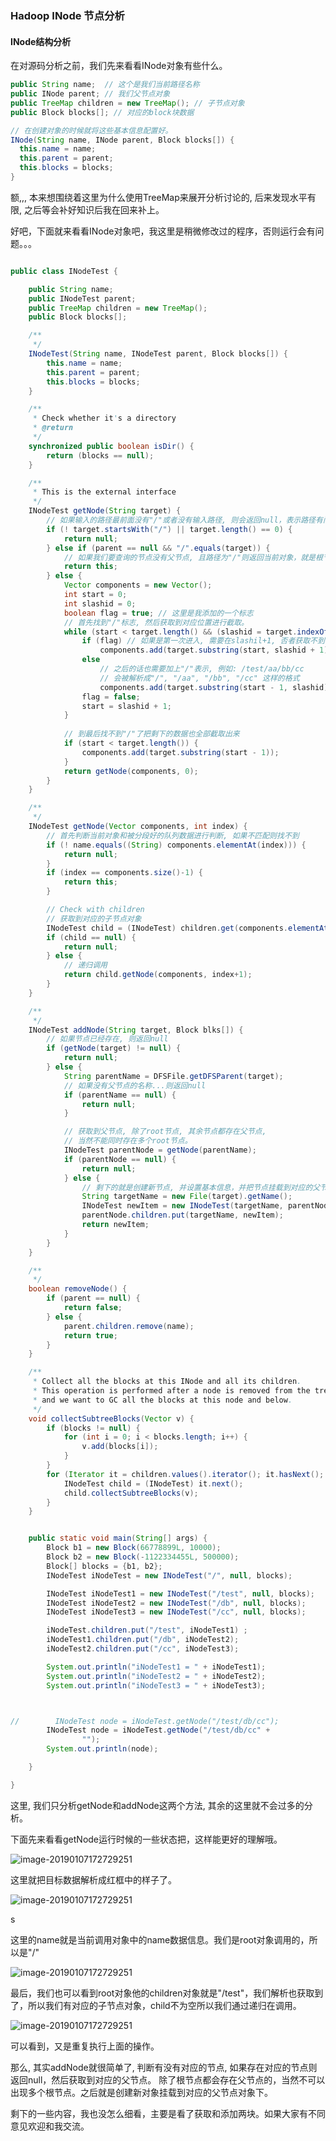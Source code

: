 

### Hadoop INode 节点分析



#### INode结构分析

在对源码分析之前，我们先来看看INode对象有些什么。



```java
public String name;  // 这个是我们当前路径名称
public INode parent; // 我们父节点对象
public TreeMap children = new TreeMap(); // 子节点对象
public Block blocks[]; // 对应的block块数据

// 在创建对象的时候就将这些基本信息配置好。
INode(String name, INode parent, Block blocks[]) {
  this.name = name;
  this.parent = parent;
  this.blocks = blocks;
}


```





额,,, 本来想围绕着这里为什么使用TreeMap来展开分析讨论的, 后来发现水平有限, 之后等会补好知识后我在回来补上。

好吧，下面就来看看INode对象吧，我这里是稍微修改过的程序，否则运行会有问题。。。

```java

public class INodeTest {

    public String name;
    public INodeTest parent;
    public TreeMap children = new TreeMap();
    public Block blocks[];

    /**
     */
    INodeTest(String name, INodeTest parent, Block blocks[]) {
        this.name = name;
        this.parent = parent;
        this.blocks = blocks;
    }

    /**
     * Check whether it's a directory
     * @return
     */
    synchronized public boolean isDir() {
        return (blocks == null);
    }

    /**
     * This is the external interface
     */
    INodeTest getNode(String target) {
        // 如果输入的路径最前面没有"/"或者没有输入路径, 则会返回null，表示路径有问题, 需要检查下
        if (! target.startsWith("/") || target.length() == 0) {
            return null;
        } else if (parent == null && "/".equals(target)) {
            // 如果我们要查询的节点没有父节点, 且路径为"/"则返回当前对象，就是根节点对象
            return this;
        } else {
            Vector components = new Vector();
            int start = 0;
            int slashid = 0;
            boolean flag = true; // 这里是我添加的一个标志
            // 首先找到"/"标志, 然后获取到对应位置进行截取。
            while (start < target.length() && (slashid = target.indexOf('/', start)) >= 0) {
                if (flag) // 如果是第一次进入, 需要在slashil+1, 否者获取不到"/", 下面会有问题
                    components.add(target.substring(start, slashid + 1));
                else
                    // 之后的话也需要加上"/"表示, 例如: /test/aa/bb/cc
                    // 会被解析成"/", "/aa", "/bb", "/cc" 这样的格式
                    components.add(target.substring(start - 1, slashid));
                flag = false;
                start = slashid + 1;
            }
          
            // 到最后找不到"/"了把剩下的数据也全部截取出来
            if (start < target.length()) {
                components.add(target.substring(start - 1));
            }
            return getNode(components, 0);
        }
    }

    /**
     */
    INodeTest getNode(Vector components, int index) {
        // 首先判断当前对象和被分段好的队列数据进行判断, 如果不匹配则找不到
        if (! name.equals((String) components.elementAt(index))) {
            return null;
        }
        if (index == components.size()-1) {
            return this;
        }

        // Check with children
        // 获取到对应的子节点对象
        INodeTest child = (INodeTest) children.get(components.elementAt(index+1));
        if (child == null) {
            return null;
        } else {
            // 递归调用
            return child.getNode(components, index+1);
        }
    }

    /**
     */
    INodeTest addNode(String target, Block blks[]) {
        // 如果节点已经存在, 则返回null
        if (getNode(target) != null) {
            return null;
        } else {
            String parentName = DFSFile.getDFSParent(target);
            // 如果没有父节点的名称...则返回null
            if (parentName == null) {
                return null;
            }

            // 获取到父节点, 除了root节点, 其余节点都存在父节点,
            // 当然不能同时存在多个root节点。
            INodeTest parentNode = getNode(parentName);
            if (parentNode == null) {
                return null;
            } else {
                // 剩下的就是创建新节点, 并设置基本信息，并把节点挂载到对应的父节点下。
                String targetName = new File(target).getName();
                INodeTest newItem = new INodeTest(targetName, parentNode, blks);
                parentNode.children.put(targetName, newItem);
                return newItem;
            }
        }
    }

    /**
     */
    boolean removeNode() {
        if (parent == null) {
            return false;
        } else {
            parent.children.remove(name);
            return true;
        }
    }

    /**
     * Collect all the blocks at this INode and all its children.
     * This operation is performed after a node is removed from the tree,
     * and we want to GC all the blocks at this node and below.
     */
    void collectSubtreeBlocks(Vector v) {
        if (blocks != null) {
            for (int i = 0; i < blocks.length; i++) {
                v.add(blocks[i]);
            }
        }
        for (Iterator it = children.values().iterator(); it.hasNext(); ) {
            INodeTest child = (INodeTest) it.next();
            child.collectSubtreeBlocks(v);
        }
    }


    public static void main(String[] args) {
        Block b1 = new Block(66778899L, 10000);
        Block b2 = new Block(-1122334455L, 500000);
        Block[] blocks = {b1, b2};
        INodeTest iNodeTest = new INodeTest("/", null, blocks);

        INodeTest iNodeTest1 = new INodeTest("/test", null, blocks);
        INodeTest iNodeTest2 = new INodeTest("/db", null, blocks);
        INodeTest iNodeTest3 = new INodeTest("/cc", null, blocks);

        iNodeTest.children.put("/test", iNodeTest1) ;
        iNodeTest1.children.put("/db", iNodeTest2);
        iNodeTest2.children.put("/cc", iNodeTest3);

        System.out.println("iNodeTest1 = " + iNodeTest1);
        System.out.println("iNodeTest2 = " + iNodeTest2);
        System.out.println("iNodeTest3 = " + iNodeTest3);



//        INodeTest node = iNodeTest.getNode("/test/db/cc");
        INodeTest node = iNodeTest.getNode("/test/db/cc" +
                "");
        System.out.println(node);

    }

}

```


这里, 我们只分析getNode和addNode这两个方法, 其余的这里就不会过多的分析。



下面先来看看getNode运行时候的一些状态把，这样能更好的理解哦。



![image-20190107172729251](https://github.com/basebase/img_server/blob/master/hadoop%E7%B3%BB%E5%88%97%E6%96%87%E7%AB%A0%E5%9B%BE%E7%89%87%E9%9B%86%E5%90%88/inode001.png?raw=true)



这里就把目标数据解析成红框中的样子了。







![image-20190107172729251](https://github.com/basebase/img_server/blob/master/hadoop%E7%B3%BB%E5%88%97%E6%96%87%E7%AB%A0%E5%9B%BE%E7%89%87%E9%9B%86%E5%90%88/inode002.png?raw=true)

s



这里的name就是当前调用对象中的name数据信息。我们是root对象调用的，所以是"/"





![image-20190107172729251](https://github.com/basebase/img_server/blob/master/hadoop%E7%B3%BB%E5%88%97%E6%96%87%E7%AB%A0%E5%9B%BE%E7%89%87%E9%9B%86%E5%90%88/inode003.png?raw=true)





最后，我们也可以看到root对象他的children对象就是"/test"，我们解析也获取到了，所以我们有对应的子节点对象，child不为空所以我们通过递归在调用。





![image-20190107172729251](https://github.com/basebase/img_server/blob/master/hadoop%E7%B3%BB%E5%88%97%E6%96%87%E7%AB%A0%E5%9B%BE%E7%89%87%E9%9B%86%E5%90%88/inode004.png?raw=true)



可以看到，又是重复执行上面的操作。



那么, 其实addNode就很简单了, 判断有没有对应的节点, 如果存在对应的节点则返回null，然后获取到对应的父节点。
除了根节点都会存在父节点的，当然不可以出现多个根节点。之后就是创建新对象挂载到对应的父节点对象下。


剩下的一些内容，我也没怎么细看，主要是看了获取和添加两块。如果大家有不同意见欢迎和我交流。














